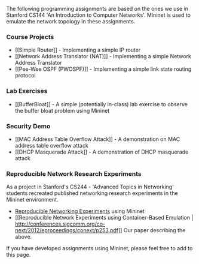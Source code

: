 The following programming assignments are based on the ones we use in Stanford CS144 'An Introduction to Computer Networks'. Mininet is used to emulate the network topology in these assignments.

### Course Projects

* [[Simple Router]] - Implementing a simple IP router
* [[Network Address Translator (NAT)]] - Implementing a simple Network Address Translator
* [[Pee-Wee OSPF (PWOSPF)]] - Implementing a simple link state routing protocol

### Lab Exercises

* [[BufferBloat]] - A simple (potentially in-class) lab exercise to observe the buffer bloat problem using Mininet

### Security Demo
* [[MAC Address Table Overflow Attack]] - A demonstration on MAC address table overflow attack
* [[DHCP Masquerade Attack]] - A demonstration of DHCP masquerade attack

### Reproducible Network Research Experiments

As a project in Stanford's CS244 - 'Advanced Topics in Networking' students recreated published networking research experiments in the Mininet environment.

* [Reproducible Networking Experiments](http://reproducingnetworkresearch.wordpress.com) using Mininet
* [[Reproducible Network Experiments using Container-Based Emulation | http://conferences.sigcomm.org/co-next/2012/eproceedings/conext/p253.pdf]] Our paper describing the above.

If you have developed assignments using Mininet, please feel free to add to this page.